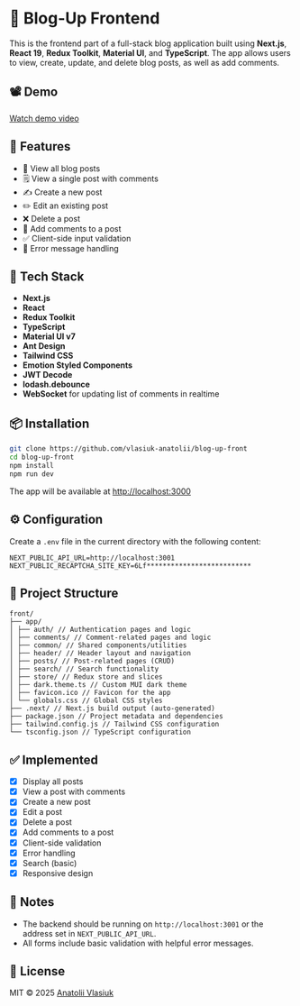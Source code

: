 # 📝 Blog-Up Frontend

This is the frontend part of a full-stack blog application built using **Next.js**, **React 19**, **Redux Toolkit**, **Material UI**, and **TypeScript**. The app allows users to view, create, update, and delete blog posts, as well as add comments.

## 📽️ Demo

[Watch demo video](https://www.loom.com)

## 🚀 Features

* 📄 View all blog posts
* 🗒️ View a single post with comments
* ✍️ Create a new post
* ✏️ Edit an existing post
* ❌ Delete a post
* 💬 Add comments to a post
* ✅ Client-side input validation
* 🔔 Error message handling

## 🧰 Tech Stack

* **Next.js**
* **React**
* **Redux Toolkit**
* **TypeScript**
* **Material UI v7**
* **Ant Design**
* **Tailwind CSS**
* **Emotion Styled Components**
* **JWT Decode**
* **lodash.debounce**
* **WebSocket** for updating list of comments in realtime

## 📦 Installation

```bash
git clone https://github.com/vlasiuk-anatolii/blog-up-front
cd blog-up-front
npm install
npm run dev
```

The app will be available at [http://localhost:3000](http://localhost:3000)

## ⚙️ Configuration

Create a `.env` file in the current directory with the following content:

```env
NEXT_PUBLIC_API_URL=http://localhost:3001
NEXT_PUBLIC_RECAPTCHA_SITE_KEY=6Lf**************************
```

## 📁 Project Structure

```
front/
├── app/
│ ├── auth/ // Authentication pages and logic
│ ├── comments/ // Comment-related pages and logic
│ ├── common/ // Shared components/utilities
│ ├── header/ // Header layout and navigation
│ ├── posts/ // Post-related pages (CRUD)
│ ├── search/ // Search functionality
│ ├── store/ // Redux store and slices
│ ├── dark.theme.ts // Custom MUI dark theme
│ ├── favicon.ico // Favicon for the app
│ └── globals.css // Global CSS styles
├── .next/ // Next.js build output (auto-generated)
├── package.json // Project metadata and dependencies
├── tailwind.config.js // Tailwind CSS configuration
└── tsconfig.json // TypeScript configuration
```

## ✅ Implemented

* [x] Display all posts
* [x] View a post with comments
* [x] Create a new post
* [x] Edit a post
* [x] Delete a post
* [x] Add comments to a post
* [x] Client-side validation
* [x] Error handling
* [x] Search (basic)
* [x] Responsive design

## 📝 Notes

* The backend should be running on `http://localhost:3001` or the address set in `NEXT_PUBLIC_API_URL`.
* All forms include basic validation with helpful error messages.

## 📄 License

MIT © 2025 [Anatolii Vlasiuk](https://github.com/vlasiuk-anatolii)

